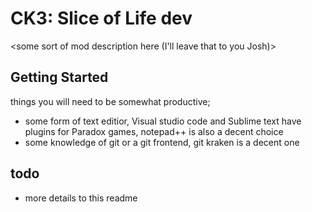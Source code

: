 # CK3: Slice of Life dev
<some sort of mod description here (I'll leave that to you Josh)>
## Getting Started 
things you will need to be somewhat productive;

* some form of text editior, Visual studio code and Sublime text have plugins for Paradox games, notepad++ is also a decent choice 
* some knowledge of git or a git frontend, git kraken is a decent one 

## todo
* more details to this readme
